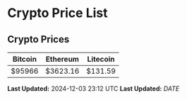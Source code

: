 # Crypto Price List

## Crypto Prices
| Bitcoin | Ethereum | Litecoin |
| ------- | -------- | -------- |
| $95966 | $3623.16 | $131.59 |
**Last Updated:** 2024-12-03 23:12 UTC
**Last Updated:** $DATE$
